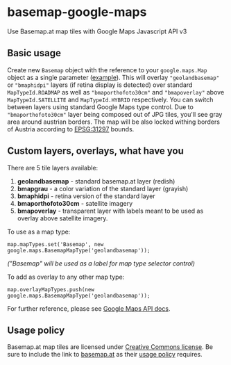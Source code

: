 # basemap-google-maps
Use Basemap.at map tiles with Google Maps Javascript API v3

## Basic usage

Create new `Basemap` object with the reference to your `google.maps.Map` object as a single parameter 
([example](http://jsfiddle.net/gh/get/library/pure/rcknr/basemap-google-maps/tree/master/demo/)). This will overlay `"geolandbasemap"` or `"bmaphidpi"` layers (if retina display is detected) over standard `MapTypeId.ROADMAP` as well as `"bmaporthofoto30cm"` and `"bmapoverlay"` above `MapTypeId.SATELLITE` and `MapTypeId.HYBRID` respectively. You can switch between layers using standard Google Maps type control. Due to `"bmaporthofoto30cm"` layer being composed out of JPG tiles, you'll see gray area around austrian borders. The map will be also locked withing borders of Austria according to [EPSG:31297](http://spatialreference.org/ref/epsg/mgi-austria-lambert/) bounds.

## Custom layers, overlays, what have you

There are 5 tile layers available:

1. **geolandbasemap** - standard basemap.at layer (redish)
2. **bmapgrau** - a color variation of the standard layer (grayish)
3. **bmaphidpi** - retina version of the standard layer
4. **bmaporthofoto30cm** - satellite imagery
5. **bmapoverlay** - transparent layer with labels meant to be used as overlay above satellite imagery.

To use as a map type:

```
map.mapTypes.set('Basemap', new google.maps.BasemapMapType('geolandbasemap'));
```
_("Basemap" will be used as a label for map type selector control)_

To add as overlay to any other map type:
```
map.overlayMapTypes.push(new google.maps.BasemapMapType('geolandbasemap'));
```

For further reference, please see [Google Maps API docs](https://developers.google.com/maps/documentation/javascript/maptypes).

## Usage policy

Basemap.at map tiles are licensed under [Creative Commons license](http://creativecommons.org/licenses/by/3.0/at/deed.de). Be sure to include the link to [basemap.at](http://basemap.at/) as their [usage policy](http://basemap.at/#sec-nutzung) requires.
